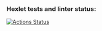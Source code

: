 ### Hexlet tests and linter status:
[![Actions Status](https://github.com/faciledictu/layout-designer-project-58/workflows/hexlet-check/badge.svg)](https://github.com/faciledictu/layout-designer-project-58/actions)